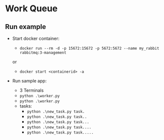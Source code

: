 # Work Queue

## Run example

- Start docker container:
  - `docker run --rm -d -p 15672:15672 -p 5672:5672 --name my_rabbit rabbitmq:3-management`

  or

  - `docker start <containerid> -a`
- Run sample app:
  - 3 Terminals
  - `python .\worker.py`
  - `python .\worker.py`
  - tasks:
    - `python .\new_task.py task.`
    - `python .\new_task.py task..`
    - `python .\new_task.py task...`
    - `python .\new_task.py task....`
    - `python .\new_task.py task.....`
